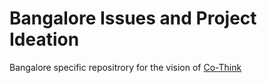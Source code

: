 # Bangalore Issues and Project Ideation
Bangalore specific repositrory for the vision of [Co-Think](https://github.com/Co-Think)
